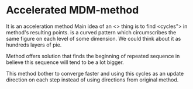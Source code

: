# Accelerated MDM-method
It is an acceleration method
Main idea of an <<acceleration>> thing is to find <cycles"> in method's resulting points. <Cycle> is a curved pattern which circumscribes the same figure on each level of some dimension. We could think about it as hundreds layers of pie. 

Method offers solution that finds the beginning of repeated sequence in believe this sequence will tend to be a lot bigger. 

This method bother to converge faster and using this cycles as an update direction on each step instead of using directions from original method.
